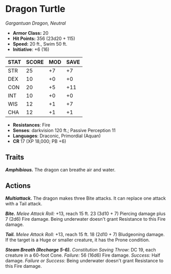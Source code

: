 # Dragon Turtle

*Gargantuan Dragon, Neutral*

- **Armor Class:** 20
- **Hit Points:** 356 (23d20 + 115)
- **Speed:** 20 ft., Swim 50 ft.
- **Initiative**: +6 (16)

|STAT|SCORE|MOD|SAVE|
| --- | --- | --- | ---- |
| STR | 25 | +7 | +7 |
| DEX | 10 | +0 | +0 |
| CON | 20 | +5 | +11 |
| INT | 10 | +0 | +0 |
| WIS | 12 | +1 | +7 |
| CHA | 12 | +1 | +1 |

- **Resistances**: Fire
- **Senses**: darkvision 120 ft.; Passive Perception 11
- **Languages**: Draconic, Primordial (Aquan)
- **CR** 17 (XP 18,000; PB +6)

## Traits

***Amphibious.*** The dragon can breathe air and water.


## Actions

***Multiattack.*** The dragon makes three Bite attacks. It can replace one attack with a Tail attack.

***Bite.*** *Melee Attack Roll:* +13, reach 15 ft. 23 (3d10 + 7) Piercing damage plus 7 (2d6) Fire damage. Being underwater doesn't grant Resistance to this Fire damage.

***Tail.*** *Melee Attack Roll:* +13, reach 15 ft. 18 (2d10 + 7) Bludgeoning damage. If the target is a Huge or smaller creature, it has the Prone condition.

***Steam Breath (Recharge 5-6).*** *Constitution Saving Throw*: DC 19, each creature in a 60-foot Cone. *Failure:*  56 (16d6) Fire damage. *Success:*  Half damage. *Failure or Success*:  Being underwater doesn't grant Resistance to this Fire damage.

